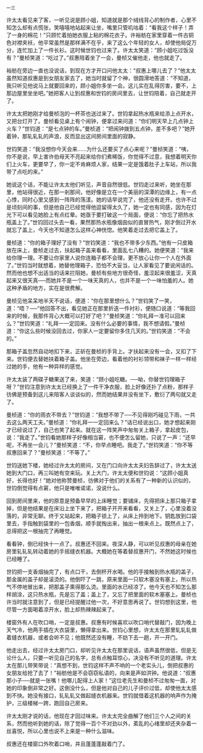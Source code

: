     一三 

   许太太看见来了客，一听见说是顾小姐，知道就是那个绒线背心的制作者，心里不知怎么却有点慌张，笑嘻嘻地站起来让坐，嘴里只管叽咕着：“看我这个样子！弄了一身的棉花！”只顾忙着拍她衣服上粘的棉花衣子。许裕舫在家里穿着一件古铜色对襟夹袄，他平常虽然是那样满不在乎，来了这么个年轻的女人，却使他局促万分，连忙加上了一件长衫。这时候世钧也过来了。许太太笑道：“顾小姐吃过饭没有？”曼桢笑道：“吃过了。”叔惠陪着坐了一会，曼桢又催他走，他也就走了。

   裕舫在旁边一直也没说话，到现在方才开口问他太太：“叔惠上哪儿去了？”他太太虽然知道叔惠是到女朋友家去了，她当时就留了个神，很圆滑地答道：“不知道，我只听见他说马上就要回来的，顾小姐你多坐一会。这儿实在乱得厉害，要不，上那边屋里坐坐吧。”她把客人让到叔惠和世钧的房间里去，让世钧陪着，自己就走开了。

   许太太把她刚才给曼桢泡的一杯茶也送过来了。世钧拿起热水瓶来给添上点开水，又把台灯开了。曼桢看见桌上有个闹钟，便拿过来问道：“你们明天早上几点钟上火车？”世钧道：“是七点钟的车。”曼桢道：“把闹钟拨到五点钟，差不多吧？”她开着钟，那轧轧轧的声浪，反而显出这间房间里面的寂静。

   世钧笑道：“我没想你今天会来……为什么还要买了点心来呢？”曼桢笑道：“咦，你不是说，早上害许伯母天不亮起来给你们煮稀饭，你觉得不过意，我想着明天你们上火车，更要早了，你一定不肯麻烦人家，结果一定是饿着肚子上车站，所以我带了点吃的来。”

   她说这个话，不能让许太太他们听见，声音自然很低。世钧走过来听，她坐在那里，他站得很近，在那一剎那间，他好像是立在一个美丽的深潭的边缘上，有一点心悸，同时心里又感到一阵阵的荡漾。她的话早说完了，他还没有走开。也许不过是顷刻间的事，但是他自己已经觉得他逗留得太久了，她一定也有同感，因为在灯光下可以看见她脸上有点红晕。她亟于要打破这一个局面，便说：“你忘了把热水瓶盖上了。”世钧回过头去一看，果然那热水瓶像烟囱似的直冒热气，刚才倒过开水就忘了盖上，今天也不知道怎么这样心神恍惚。他笑着走过去把它盖上了。

   曼桢道：“你的箱子理好了没有？”世钧笑道：“我也不带多少东西。”他有一只皮箱放在床上，曼桢走过去，扶起箱子盖来看看，里面乱七八糟的。她便笑道：“我来给你理一理。不要让你家里人说你连箱子都不会理，更不放心让你一个人在外面了。”世钧当时就想着，她替他理箱子，恐怕不大妥当，让人家看见了要说闲话的。然而他也想不出适当的话来拦阻她，曼桢有些地方很奇怪，羞涩起来很羞涩，天真起来又很天真──而她并不是一个一味天真的人，也并不是一个一味怕羞的人。她这种矛盾的地方，实在是很费解。

   曼桢见他呆呆地半天不说话，便道：“你在那里想什么？”世钧笑了一笑，道：“唔？──”他回答不出，看见她正在那里折迭一件衬衫，便随口说道：“等我回来的时候，我那件背心大概可以打好了吧？”曼桢笑道：“你礼拜一准可以回来么？”世钧笑道：“礼拜一一定回来。没有什么必要的事情，我不想请假。”曼桢道：“你这么些时候没回去过，你家人一定要留你多住几天的。”世钧笑道：“不会的。”

   那箱子盖忽然自动地扣下来，正斫在曼桢的手背上。才扶起来没有一会，又扣了下来。世钧便去替她扶着箱子盖。他坐在旁边，看着他的衬衫领带和袜子一样一样经过她的手，他有一种异样的感觉。

   许太太装了两碟子糖果送了来，笑道：“顾小姐吃糖。──呦，你替世钧理箱子呀？”世钧注意到许太太已经换上了一件干净衣服，脸上好像还扑了点粉，那样子彷佛是预备到这儿来陪客人谈谈似的，然而她结果并没有坐下，敷衍了两句就又走了。

   曼桢道：“你的雨衣不带去？”世钧道：“我想不带了──不见得刚巧碰见下雨，一共去这么两天工夫。”曼桢道：“你礼拜一一定回来么？”话已经说出口，她才想起来刚才已经说过了，自己也笑了起来。就在这一阵笑声中匆匆关上箱子，拿起皮包，说：“我走了。”世钧看她那样子好像相当窘，也不便怎么留她，只说了一声：“还早呢，不再坐一会儿？”曼桢笑道：“不，你早点睡吧。我走了。”世钧笑道：“你不等叔惠回来了？”曼桢笑道：“不等了。”

   世钧送她下楼，她经过许太太的房间，又在门口向许太太夫妇告辞过了，许太太送她到大门口，再三叫她有空来玩。关上大门，许太太便和世钧说：“这顾小姐真好，长得也好！”她对他称赞曼桢，彷佛对于他们的关系有了一种新的认识似的，世钧倒觉得有点窘，他只是唯唯诺诺，没说什么。

   回到房间里来，他的原意是预备早早的上床睡觉；要铺床，先得把床上那只箱子拿掉，但是他结果是在床沿上坐下来了，把箱子开开来看看，又关上了，心里没着没落的，非常无聊。终于又站起来，把箱子锁上了，从床上拎到地下。钥匙放到口袋里去，手指触到袋里的一包香烟，顺手就掏出来，抽出一根来点上。既然点上了，总得把这一根抽完了再睡觉。

   看看钟，倒已经快十一点了。叔惠还不回来。夜深人静，可以听见叔惠的母亲在她房里轧轧轧转动着她的手摇缝衣机器。大概她在等着替叔惠开门，不然她这时候也已经睡了。

   世钧把一支香烟抽完了，有点口干，去倒杯开水喝。他的手接触到热水瓶的盖子，那金属的盖子却是滚烫的。他倒吓了一跳，原来里面一只软木塞没有塞上，所以热气不停地冒出来，把那盖子熏得那么烫。里面的水已经凉了。他今天也不知怎么那样胡涂，这只热水瓶，先是忘了盖；盖上了，又忘了把里面的软木塞塞上。曼桢也许当时就注意到了，但是已经提醒过他一次，不好意思再说了。世钧想到这里，他尽管一方面喝着凉开水，脸上却热辣辣起来了。

   楼窗外有人在吹口哨，一定是叔惠。叔惠有时候喜欢以吹口哨代替敲门，因为晚上天气冷，他两手插在大衣袋里，懒得拿出来。世钧心里想，许太太在那里轧轧轧做着缝衣机器，或者会听不见；他既然还没有睡，不妨下去一趟，开一开门。

   他走出去，经过许太太房门口，却听见许太太在那里说话，语声虽然很低，但是无论什么人，只要一听见自己的名字，总有点触耳惊心，决没有不听见的道理。许太太在那儿带笑带说：“真想不到，世钧这样不声不响的一个老实头儿，倒把叔惠的女朋友给抢了去了！”裕舫他是不会窃窃私语的，向来是声如洪钟。他说道：“叔惠那小子──就是一张嘴！他哪儿配得上人家！”这位老先生和曼桢不过匆匆一面，对她的印象倒非常之好。这倒没什么，但是他对自己的儿子评价过低，却使他太太感到不快。她没有接口，轧轧轧又做起缝衣机器来。世钧就借着这机器的响声作为掩护，三级楼梯一跨，跑回自己房来。

   许太太刚才说的话，他现在才回过味来。许太太完全曲解了他们三个人之间的关系，然而他听到她的话，除了觉得一百个不对劲以外，紊乱的心绪里却还夹杂着一丝喜悦，所以心里也说不上来是一种什么滋味。

   叔惠还在楼窗口外吹着口哨，并且蓬蓬蓬敲着门了。

